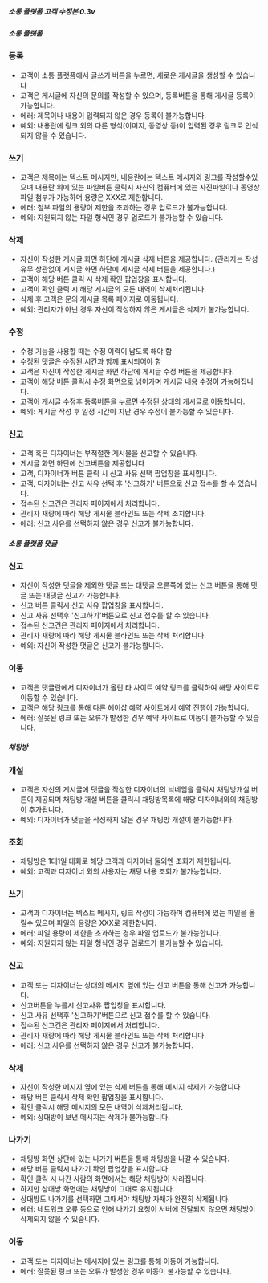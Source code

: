 ##### 소통 플랫폼 고객 수정본 0.3v

##### 소통 플랫폼

### 등록

- 고객이 소통 플랫폼에서 글쓰기 버튼을 누르면, 새로운 게시글을 생성할 수 있습니다
- 고객은 게시글에 자신의 문의를 작성할 수 있으며, 등록버튼을 통해 게시글 등록이 가능합니다.
- 에러: 제목이나 내용이 입력되지 않은 경우 등록이 불가능합니다.
- 예외: 내용란에 링크 외의 다른 형식(이미지, 동영상 등)이 입력된 경우 링크로 인식되지 않을 수 있습니다.

### 쓰기

- 고객은 제목에는 텍스트 메시지만, 내용란에는 텍스트 메시지와 링크를 작성할수있으며 내용란 위에 있는 파일버튼 클릭시 자신의 컴퓨터에 있는 사진파일이나 동영상파일 첨부가 가능하며 용량은 XXX로 제한합니다.
- 에러: 첨부 파일의 용량이 제한을 초과하는 경우 업로드가 불가능합니다.
- 예외: 지원되지 않는 파일 형식인 경우 업로드가 불가능할 수 있습니다.

### 삭제

- 자신이 작성한 게시글 화면 하단에 게시글 삭제 버튼을 제공합니다.
(관리자는 작성 유무 상관없이 게시글 화면 하단에 게시글  삭제 버튼을 제공합니다.)
- 고객이 해당 버튼 클릭 시 삭제 확인 팝업창을 표시합니다.
- 고객이 확인 클릭 시 해당 게시글의 모든 내역이 삭제처리됩니다.
- 삭제 후 고객은 문의 게시글 목록 페이지로 이동됩니다.
- 예외: 관리자가 아닌 경우 자신이 작성하지 않은 게시글은 삭제가 불가능합니다.
### 수정

- 수정 기능을 사용할 때는 수정 이력이 남도록 해야 함
- 수정된 댓글은 수정된 시간과 함께 표시되어야 함
- 고객은 자신이 작성한 게시글 화면 하단에 게시글 수정 버튼을 제공합니다.
- 고객이 해당 버튼 클릭시 수정 화면으로 넘어가며 게시글 내용 수정이 가능해집니다.
- 고객이 게시글 수정후 등록버튼을 누르면 수정된 상태의 게시글로 이동합니다.
- 예외: 게시글 작성 후 일정 시간이 지난 경우 수정이 불가능할 수 있습니다.

### 신고

- 고객 혹은 디자이너는 부적절한 게시물을 신고할 수 있습니다.
- 게시글 화면 하단에 신고버튼을 제공합니다
- 고객, 디자이너가 버튼 클릭 시 신고 사유 선택 팝업창을 표시합니다.
- 고객, 디자이너는 신고 사유 선택 후 '신고하기' 버튼으로 신고 접수를 할 수 있습니다.
- 접수된 신고건은 관리자 페이지에서 처리합니다.
- 관리자 재량에 따라 해당 게시물 블라인드 또는 삭제 조치합니다.
- 에러: 신고 사유를 선택하지 않은 경우 신고가 불가능합니다.

##### 소통 플랫폼 댓글


### 신고

- 자신이 작성한 댓글을 제외한 댓글 또는 대댓글 오른쪽에 있는 신고 버튼을 통해 댓글 또는 대댓글 신고가 가능합니다.
- 신고 버튼 클릭시 신고 사유 팝업창을 표시합니다. 
- 신고 사유 선택후 '신고하기'버튼으로 신고 접수를 할 수 있습니다.
- 접수된 신고건은 관리자 페이지에서 처리합니다.
- 관리자 재량에 따라 해당 게시물 블라인드 또는 삭제 처리합니다.
- 예외: 자신이 작성한 댓글은 신고가 불가능합니다.

### 이동

- 고객은 댓글란에서 디자이너가 올린 타 사이트 예약 링크를 클릭하여 해당 사이트로 이동할 수 있습니다.
- 고객은 해당 링크를 통해 다른 헤어샵 예약 사이트에서 예약 진행이 가능합니다.
- 에러: 잘못된 링크 또는 오류가 발생한 경우 예약 사이트로 이동이 불가능할 수 있습니다.

##### 채팅방 

### 개설

- 고객은 자신의 게시글에 댓글을 작성한 디자이너의 닉네임을 클릭시 채팅방개설 버튼이 제공되며 채팅방 개설 버튼을 클릭시 채팅방목록에 해당 디자이너와의 채팅방이 추가됩니다.
- 예외: 디자이너가 댓글을 작성하지 않은 경우 채팅방 개설이 불가능합니다.

### 조회

- 채팅방은 1대1일 대화로 해당 고객과 디자이너 둘외엔 조회가 제한됩니다.
- 예외: 고객과 디자이너 외의 사용자는 채팅 내용 조회가 불가능합니다.

### 쓰기

- 고객과 디자이너는 텍스트 메시지, 링크 작성이 가능하며 컴퓨터에 있는 파일을 올릴수 있으며 파일의 용량은 XXX로 제한합니다.
- 에러: 파일 용량이 제한을 초과하는 경우 파일 업로드가 불가능합니다.
- 예외: 지원되지 않는 파일 형식인 경우 업로드가 불가능할 수 있습니다.

### 신고

- 고객 또는 디자이너는 상대의 메시지 옆에 있는 신고 버튼을 통해 신고가 가능합니다.
- 신고버튼을 누를시 신고사유 팝업창을 표시합니다.
- 신고 사유 선택후 '신고하기'버튼으로 신고 접수를 할 수 있습니다.
- 접수된 신고건은 관리자 페이지에서 처리합니다.
- 관리자 재량에 따라 해당 게시물 블라인드 또는 삭제 처리합니다.
- 에러: 신고 사유를 선택하지 않은 경우 신고가 불가능합니다.

### 삭제

- 자신이 작성한 메시지 옆에 있는 삭제 버튼을 통해 메시지 삭제가 가능합니다
- 해당 버튼 클릭시 삭제 확인 팝업창을 표시합니다.
- 확인 클릭시 해당 메시지의 모든 내역이 삭제처리됩니다.
- 예외: 상대방이 보낸 메시지는 삭제가 불가능합니다.


### 나가기

- 채팅방 화면 상단에 있는 나가기 버튼을 통해 채팅방을 나갈 수 있습니다.
- 해당 버튼 클릭시 나가기 확인 팝업창을 표시합니다.
- 확인 클릭 시 나간 사람의 화면에서는 해당 채팅방이 사라집니다.
- 하지만 상대방 화면에는 채팅방이 그대로 유지됩니다.
- 상대방도 나가기를 선택하면 그때서야 채팅방 자체가 완전히 삭제됩니다.
- 에러: 네트워크 오류 등으로 인해 나가기 요청이 서버에 전달되지 않으면 채팅방이 삭제되지 않을 수 있습니다.

### 이동

- 고객 또는 디자이너는 메시지에 있는 링크를 통해 이동이 가능합니다.
- 에러: 잘못된 링크 또는 오류가 발생한 경우 이동이 불가능할 수 있습니다.
